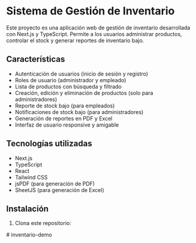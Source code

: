 # Sistema de Gestión de Inventario

Este proyecto es una aplicación web de gestión de inventario desarrollada con Next.js y TypeScript. Permite a los usuarios administrar productos, controlar el stock y generar reportes de inventario bajo.

## Características

- Autenticación de usuarios (inicio de sesión y registro)
- Roles de usuario (administrador y empleado)
- Lista de productos con búsqueda y filtrado
- Creación, edición y eliminación de productos (solo para administradores)
- Reporte de stock bajo (para empleados)
- Notificaciones de stock bajo (para administradores)
- Generación de reportes en PDF y Excel
- Interfaz de usuario responsive y amigable

## Tecnologías utilizadas

- Next.js
- TypeScript
- React
- Tailwind CSS
- jsPDF (para generación de PDF)
- SheetJS (para generación de Excel)

## Instalación

1. Clona este repositorio:

#   i n v e n t a r i o - d e m o  
 